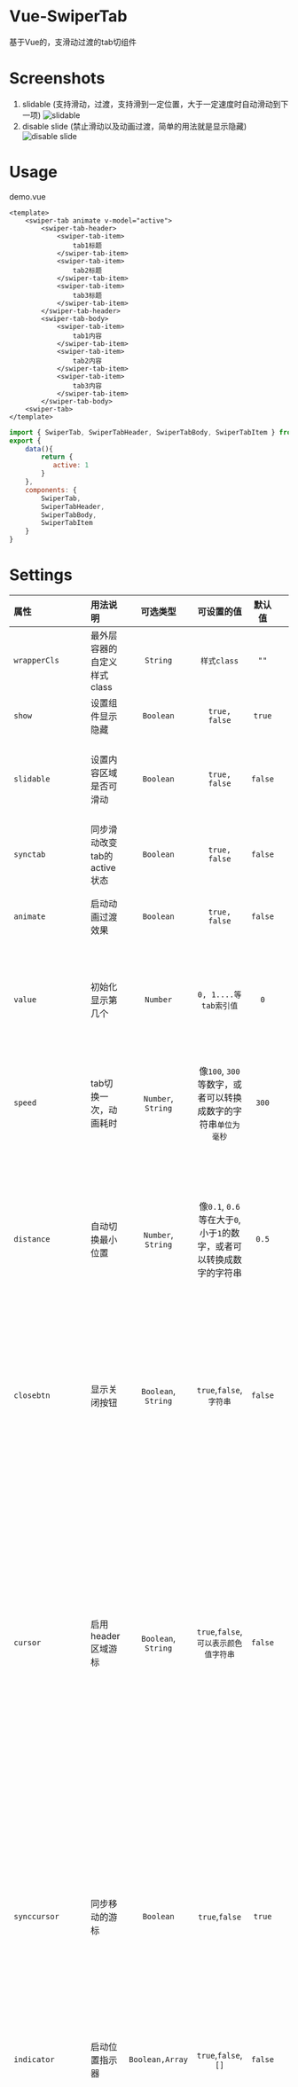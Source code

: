 # Vue-SwiperTab
基于Vue的，支滑动过渡的tab切组件

# Screenshots
1. slidable (支持滑动，过渡，支持滑到一定位置，大于一定速度时自动滑动到下一项)
    ![slidable](./imgs/slidable.gif)
1. disable slide (禁止滑动以及动画过渡，简单的用法就是显示隐藏)
    ![disable slide](./imgs/dis-slide.gif)


# Usage
demo.vue
```
<template>
    <swiper-tab animate v-model="active">
        <swiper-tab-header>
            <swiper-tab-item>
                tab1标题
            </swiper-tab-item>
            <swiper-tab-item>
                tab2标题
            </swiper-tab-item>
            <swiper-tab-item>
                tab3标题
            </swiper-tab-item>
        </swiper-tab-header>
        <swiper-tab-body>
            <swiper-tab-item>
                tab1内容
            </swiper-tab-item>
            <swiper-tab-item>
                tab2内容
            </swiper-tab-item>
            <swiper-tab-item>
                tab3内容
            </swiper-tab-item>
        </swiper-tab-body>
    <swiper-tab>
</template>
```
```javascript
import { SwiperTab, SwiperTabHeader, SwiperTabBody, SwiperTabItem } from "../components/swiper-tab"
export {
    data(){
        return {
           active: 1
        }
    },
    components: {
        SwiperTab, 
        SwiperTabHeader, 
        SwiperTabBody, 
        SwiperTabItem
    }
}
```

# Settings

 
 属性 | 用法说明 | 可选类型 | 可设置的值 | 默认值| 依赖的属性 | 影响的属性  | 其他说明
 :------|:------|:-----------:|:----------:|:---------:|:---------:| :-----:|:-------
 `wrapperCls` | 最外层容器的自定义样式class | `String` | `样式class` | `""` |`无` | `无` | 用来覆盖默认样式，允许用户自定义样式
 `show` | 设置组件显示隐藏 | `Boolean` | `true, false` | `true`|`无` | `无` | 允许用户在组件外部控制组件显示隐藏
`slidable` | 设置内容区域是否可滑动 | `Boolean` | `true, false` | `false` | `无` | `animate` | 当设置了`slidable`时，会覆盖`animate`属性，因为可以滑动的前提必须要启动动画设置
`synctab` | 同步滑动改变tab的active状态 | `Boolean` | `true, false` | `false` | `slidable` | `无 `| 设置header区域的tab,是否根据内容滑动实时变化active状态
`animate` | 启动动画过渡效果 | `Boolean` | `true, false` | `false` |`无` | `无` | 设置此属性点击header区域的tab内容会出现滑动的效果
`value` | 初始化显示第几个 | `Number` | `0, 1....等tab索引值` | `0` | `无` | `无` | `从0开始`， 默认第一个，使用的时候建议使用`v-model="x"`，这样组件外部，用户可以获取到当前是显示的是第几个
`speed` | tab切换一次，动画耗时 | `Number`, `String` | 像`100`, `300`等数字，或者可以转换成数字的字符串`单位为毫秒` |  `300` | `animate`, `slidable`| `无` | 此属性依赖动画，所以必须设置`animate`， `slidable`启动动画，如没有设置动画，则属性会被忽略
`distance` | 自动切换最小位置 | `Number`, `String` | 像`0.1`, `0.6`等在大于`0`,小于`1`的数字，或者可以转换成数字的字符串 | `0.5` | `slidable` | `无` | `0.5`表示在可以滑动的基础上，内容区域滑动到容器的一半时，内容区域会自动滑向下一个tab,在使用此属性时，必须先设置`slidable`,让内容区域可以滑动，当没有设置`slidable`，此属性会被忽略
`closebtn` | 显示关闭按钮 | `Boolean`, `String` | `true`,`false`,`字符串` | `false` |  `无` | `无` | 设置为布尔值的时候，或者经过trim以后为空的字符串，使用默认样式`x`的圆形关闭按钮；设置为非空字符串，展示一个长方形的带传入文案的按钮
`cursor` | 启用header区域游标 | `Boolean`, `String` | `true`,`false`,`可以表示颜色值字符串` |  `false` |`无` | `synccursor` | 当设置为布尔值`true`和`空字符串`的时候，启动默认样式的游标；设置为表示`颜色值`的字符串`（如 red,#eee, rgba, rgb等）`，则游标的颜色为设置的颜色, 若想更大程度的自定义，组件内部样式，可设置`wrapperCls`属性，进行自定义样式设置,同时这个属性和`slidable`影响`synccursor`属性，因为只有启动了游标，才可以设置同步移动的游标，不过默认游标就是同步的，如果不禁用同步移动,`synccursor`就可以不用设置了
`synccursor` | 同步移动的游标 | `Boolean` | `true`,`false`|  `true` | `slidable, cursor` | `无` | 使用这个属性可以在滑动的时候，游标也跟着移动，效果同`synctab`,就是在滑动到设置的`distance`边界位置时，游标的中心会指向下一个tab，本属性依赖`slidable`（可滑动属性），同时也依赖`cursor`（启动游标的属性）
`indicator` | 启动位置指示器 | `Boolean,Array` | `true`,`false`, `[]`|  `false` | `无` | `无` | 此属性用来设置指示器，当设置为`true`时，使用默认样式，当设置我一个数组时，数组里面的文案会呈现出来
`indicatorSwitch` | 指示器操作切换 | `Boolean` | `true`,`false`|  `false` | `indicator`，`hoverSwitch` | `无` | 首先设置 `indicator` ，启动了指示器。此属性用来设置指示器的每一项是否可以通过点击或者hover来切换tab，当设置为`true`时，默认是通过点击来切换，但是当设置了`hoverSwitch`后变成hover切换，但是这种情况只适用于pc端，手机端没有鼠标事件,所以在手机端会退回到点击模式
`hoverSwitch` | hover操作切换 | `Boolean` | `true`,`false`|  `false` | `indicatorSwitch` | `无` | 设置了此属性后原本点击header区域的tab切换变成了hover切换，`indicatorSwitch`属性设置的点击指示器切换也变成了hover切换，此属性只在pc上有效果，原因是手机端没有鼠标事件，在手机上使用此属性，会被忽略，退回到点击切换


